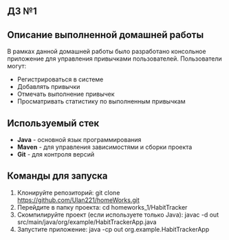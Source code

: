 ## ДЗ №1

## Описание выполненной домашней работы
В рамках данной домашней работы было разработано консольное приложение для управления привычками пользователей. Пользователи могут:
- Регистрироваться в системе
- Добавлять привычки
- Отмечать выполнение привычек
- Просматривать статистику по выполненным привычкам

## Используемый стек
- **Java** - основной язык программирования
- **Maven** - для управления зависимостями и сборки проекта
- **Git** - для контроля версий

## Команды для запуска
1. Клонируйте репозиторий:
   git clone https://github.com/Ulan221/homeWorks.git
2. Перейдите в папку проекта:
   cd homeworks_1/HabitTracker
3. Скомпилируйте проект (если используете только Java):
   javac -d out src/main/java/org/example/HabitTrackerApp.java
4. Запустите приложение:
   java -cp out org.example.HabitTrackerApp
